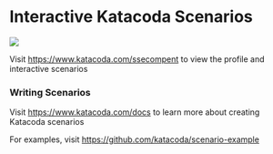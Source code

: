 # Interactive Katacoda Scenarios

[![](http://shields.katacoda.com/katacoda/ssecompent/count.svg)](https://www.katacoda.com/ssecompent "Get your profile on Katacoda.com")

Visit https://www.katacoda.com/ssecompent to view the profile and interactive scenarios

### Writing Scenarios
Visit https://www.katacoda.com/docs to learn more about creating Katacoda scenarios

For examples, visit https://github.com/katacoda/scenario-example
